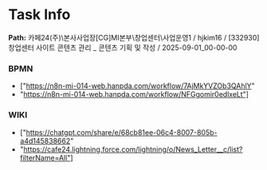 # Task Info

**Path:** 카페24(주)\본사사업장\[CG]MI본부\창업센터\사업운영1 / hjkim16 / [332930] 창업센터 사이트 콘텐츠 관리 _ 콘텐츠 기획 및 작성 / 2025-09-01_00-00-00

### BPMN
- ["https://n8n-mi-014-web.hanpda.com/workflow/7AjMkYVZOb3QAhlY"
- "https://n8n-mi-014-web.hanpda.com/workflow/NFGgomir0edlxeLt"]

### WIKI
- ["https://chatgpt.com/share/e/68cb81ee-06c4-8007-805b-a4d145838662"
- "https://cafe24.lightning.force.com/lightning/o/News_Letter__c/list?filterName=All"]

